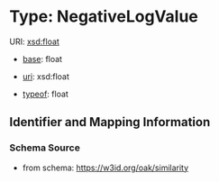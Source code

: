 # Type: NegativeLogValue



URI: [xsd:float](http://www.w3.org/2001/XMLSchema#float)

* [base](https://w3id.org/linkml/base): float

* [uri](https://w3id.org/linkml/uri): xsd:float


* [typeof](https://w3id.org/linkml/typeof): float







## Identifier and Mapping Information







### Schema Source


* from schema: https://w3id.org/oak/similarity



